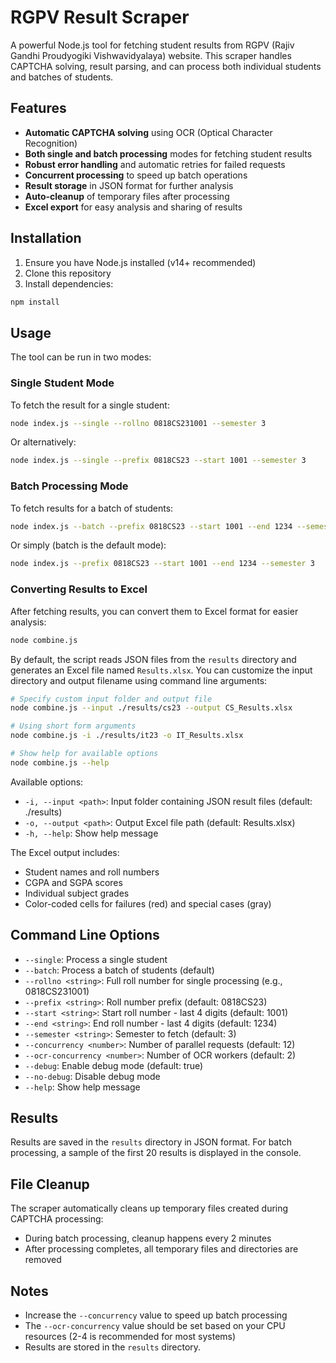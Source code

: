 # RGPV Result Scraper

A powerful Node.js tool for fetching student results from RGPV (Rajiv Gandhi Proudyogiki Vishwavidyalaya) website. This scraper handles CAPTCHA solving, result parsing, and can process both individual students and batches of students.

## Features

- **Automatic CAPTCHA solving** using OCR (Optical Character Recognition)
- **Both single and batch processing** modes for fetching student results
- **Robust error handling** and automatic retries for failed requests
- **Concurrent processing** to speed up batch operations
- **Result storage** in JSON format for further analysis
- **Auto-cleanup** of temporary files after processing
- **Excel export** for easy analysis and sharing of results

## Installation

1. Ensure you have Node.js installed (v14+ recommended)
2. Clone this repository
3. Install dependencies:

```bash
npm install
```

## Usage

The tool can be run in two modes:

### Single Student Mode

To fetch the result for a single student:

```bash
node index.js --single --rollno 0818CS231001 --semester 3
```

Or alternatively:

```bash
node index.js --single --prefix 0818CS23 --start 1001 --semester 3
```

### Batch Processing Mode

To fetch results for a batch of students:

```bash
node index.js --batch --prefix 0818CS23 --start 1001 --end 1234 --semester 3
```

Or simply (batch is the default mode):

```bash
node index.js --prefix 0818CS23 --start 1001 --end 1234 --semester 3
```

### Converting Results to Excel

After fetching results, you can convert them to Excel format for easier analysis:

```bash
node combine.js
```

By default, the script reads JSON files from the `results` directory and generates an Excel file named `Results.xlsx`. You can customize the input directory and output filename using command line arguments:

```bash
# Specify custom input folder and output file
node combine.js --input ./results/cs23 --output CS_Results.xlsx

# Using short form arguments
node combine.js -i ./results/it23 -o IT_Results.xlsx

# Show help for available options
node combine.js --help
```

Available options:
- `-i, --input <path>`: Input folder containing JSON result files (default: ./results)
- `-o, --output <path>`: Output Excel file path (default: Results.xlsx)
- `-h, --help`: Show help message

The Excel output includes:
- Student names and roll numbers
- CGPA and SGPA scores
- Individual subject grades
- Color-coded cells for failures (red) and special cases (gray)

## Command Line Options

- `--single`: Process a single student
- `--batch`: Process a batch of students (default)
- `--rollno <string>`: Full roll number for single processing (e.g., 0818CS231001)
- `--prefix <string>`: Roll number prefix (default: 0818CS23)
- `--start <string>`: Start roll number - last 4 digits (default: 1001)
- `--end <string>`: End roll number - last 4 digits (default: 1234)
- `--semester <string>`: Semester to fetch (default: 3)
- `--concurrency <number>`: Number of parallel requests (default: 12)
- `--ocr-concurrency <number>`: Number of OCR workers (default: 2)
- `--debug`: Enable debug mode (default: true)
- `--no-debug`: Disable debug mode
- `--help`: Show help message

## Results

Results are saved in the `results` directory in JSON format. For batch processing, a sample of the first 20 results is displayed in the console.

## File Cleanup

The scraper automatically cleans up temporary files created during CAPTCHA processing:
- During batch processing, cleanup happens every 2 minutes
- After processing completes, all temporary files and directories are removed

## Notes

- Increase the `--concurrency` value to speed up batch processing
- The `--ocr-concurrency` value should be set based on your CPU resources (2-4 is recommended for most systems)
- Results are stored in the `results` directory.